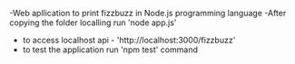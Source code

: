 -Web apllication to print fizzbuzz in Node.js programming language
-After copying the folder localling run 'node app.js'
 - to access localhost api - 'http://localhost:3000/fizzbuzz'
- to test the application run 'npm test' command
